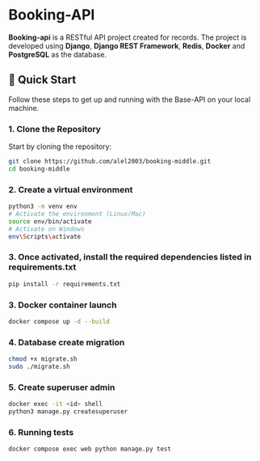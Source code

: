# Booking-API

**Booking-api** is a RESTful API project created for records. The project is developed using **Django**, **Django REST Framework**, **Redis**, **Docker** and **PostgreSQL** as the database.

## 🚀 Quick Start

Follow these steps to get up and running with the Base-API on your local machine.

### 1. Clone the Repository

Start by cloning the repository:

```bash
git clone https://github.com/alel2003/booking-middle.git
cd booking-middle
```

### 2. Create a virtual environment

```bash
python3 -m venv env
# Activate the environment (Linux/Mac)
source env/bin/activate
# Activate on Windows
env\Scripts\activate
```

### 3. Once activated, install the required dependencies listed in requirements.txt

```bash
pip install -r requirements.txt
```

### 3. Docker container launch

```bash
docker compose up -d --build
```

### 4. Database create migration

```bash
chmod +x migrate.sh
sudo ./migrate.sh
```

### 5. Create superuser admin

```bash
docker exec -it <id> shell
python3 manage.py createsuperuser
```

### 6. Running tests

```bash
docker compose exec web python manage.py test
```
